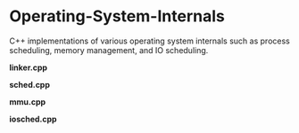 # Operating-System-Internals
C++ implementations of various operating system internals such as process scheduling, memory management, and IO scheduling.

**linker.cpp**

**sched.cpp**

**mmu.cpp**

**iosched.cpp**
